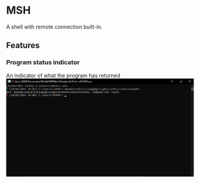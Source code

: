 # MSH
A shell with remote connection built-in.

## Features
### Program status indicator
An indicator of what the program has returned
![Program status indicator default mode](docs/feature-psi-default.png)

